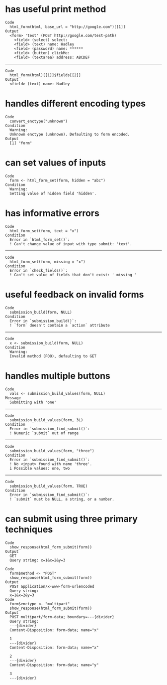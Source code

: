 # has useful print method

    Code
      html_form(html, base_url = "http://google.com")[[1]]
    Output
      <form> 'test' (POST http://google.com/test-path)
        <field> (select) select: 
        <field> (text) name: Hadley
        <field> (password) name: ******
        <field> (button) clickMe: 
        <field> (textarea) address: ABCDEF

---

    Code
      html_form(html)[[1]]$fields[[2]]
    Output
      <field> (text) name: Hadley

# handles different encoding types

    Code
      convert_enctype("unknown")
    Condition
      Warning:
      Unknown enctype (unknown). Defaulting to form encoded.
    Output
      [1] "form"

# can set values of inputs

    Code
      form <- html_form_set(form, hidden = "abc")
    Condition
      Warning:
      Setting value of hidden field 'hidden'.

# has informative errors

    Code
      html_form_set(form, text = "x")
    Condition
      Error in `html_form_set()`:
      ! Can't change value of input with type submit: 'text'.

---

    Code
      html_form_set(form, missing = "x")
    Condition
      Error in `check_fields()`:
      ! Can't set value of fields that don't exist: ' missing '

# useful feedback on invalid forms

    Code
      submission_build(form, NULL)
    Condition
      Error in `submission_build()`:
      ! `form` doesn't contain a `action` attribute

---

    Code
      x <- submission_build(form, NULL)
    Condition
      Warning:
      Invalid method (FOO), defaulting to GET

# handles multiple buttons

    Code
      vals <- submission_build_values(form, NULL)
    Message
      Submitting with 'one'

---

    Code
      submission_build_values(form, 3L)
    Condition
      Error in `submission_find_submit()`:
      ! Numeric `submit` out of range

---

    Code
      submission_build_values(form, "three")
    Condition
      Error in `submission_find_submit()`:
      ! No <input> found with name 'three'.
      i Possible values: one, two

---

    Code
      submission_build_values(form, TRUE)
    Condition
      Error in `submission_find_submit()`:
      ! `submit` must be NULL, a string, or a number.

# can submit using three primary techniques

    Code
      show_response(html_form_submit(form))
    Output
      GET 
      Query string: x=1&x=2&y=3
      
    Code
      form$method <- "POST"
      show_response(html_form_submit(form))
    Output
      POST application/x-www-form-urlencoded
      Query string: 
      x=1&x=2&y=3
    Code
      form$enctype <- "multipart"
      show_response(html_form_submit(form))
    Output
      POST multipart/form-data; boundary=---{divider}
      Query string: 
      ---{divider}
      Content-Disposition: form-data; name="x"
      
      1
      ---{divider}
      Content-Disposition: form-data; name="x"
      
      2
      ---{divider}
      Content-Disposition: form-data; name="y"
      
      3
      ---{divider}
      

